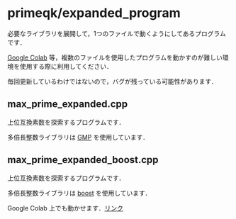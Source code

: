 # primeqk/expanded_program

必要なライブラリを展開して，1つのファイルで動くようにしてあるプログラムです．

[Google Colab](https://colab.google/) 等，複数のファイルを使用したプログラムを動かすのが難しい環境を使用する際に利用してください．

毎回更新しているわけではないので，バグが残っている可能性があります．

## max_prime_expanded.cpp

上位互換素数を探索するプログラムです．

多倍長整数ライブラリは [GMP](https://gmplib.org/) を使用しています．

## max_prime_expanded_boost.cpp

上位互換素数を探索するプログラムです．

多倍長整数ライブラリは [boost](https://www.boost.org/) を使用しています．

Google Colab 上でも動かせます．[リンク](https://colab.research.google.com/drive/1WQexCXOwu1JegTTLfK_EgGgEtmGshQj7?usp=drive_link)
